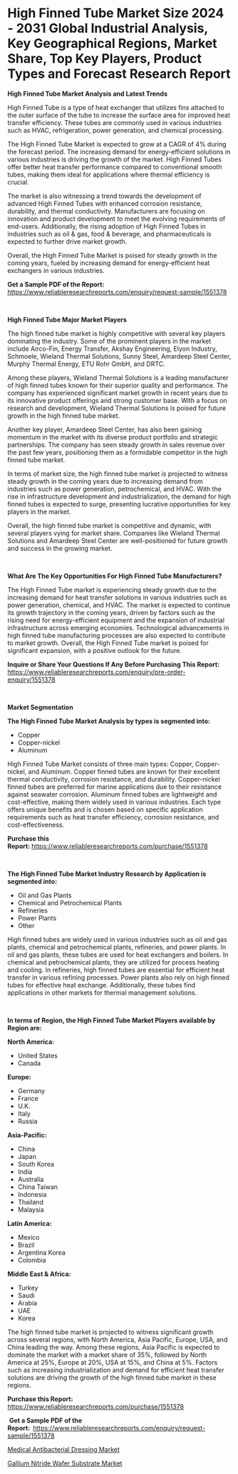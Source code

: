 <p><h1>High Finned Tube Market Size 2024 - 2031 Global Industrial Analysis, Key Geographical Regions, Market Share, Top Key Players, Product Types and Forecast Research Report</h1></p><p><strong>High Finned Tube Market Analysis and Latest Trends</strong></p>
<p><p>High Finned Tube is a type of heat exchanger that utilizes fins attached to the outer surface of the tube to increase the surface area for improved heat transfer efficiency. These tubes are commonly used in various industries such as HVAC, refrigeration, power generation, and chemical processing.</p><p>The High Finned Tube Market is expected to grow at a CAGR of 4% during the forecast period. The increasing demand for energy-efficient solutions in various industries is driving the growth of the market. High Finned Tubes offer better heat transfer performance compared to conventional smooth tubes, making them ideal for applications where thermal efficiency is crucial.</p><p>The market is also witnessing a trend towards the development of advanced High Finned Tubes with enhanced corrosion resistance, durability, and thermal conductivity. Manufacturers are focusing on innovation and product development to meet the evolving requirements of end-users. Additionally, the rising adoption of High Finned Tubes in industries such as oil & gas, food & beverage, and pharmaceuticals is expected to further drive market growth.</p><p>Overall, the High Finned Tube Market is poised for steady growth in the coming years, fueled by increasing demand for energy-efficient heat exchangers in various industries.</p></p>
<p><strong>Get a Sample PDF of the Report:&nbsp;</strong> <a href="https://www.reliableresearchreports.com/enquiry/request-sample/1551378">https://www.reliableresearchreports.com/enquiry/request-sample/1551378</a></p>
<p>&nbsp;</p>
<p><strong>High Finned Tube Major Market Players</strong></p>
<p><p>The high finned tube market is highly competitive with several key players dominating the industry. Some of the prominent players in the market include Airco-Fin, Energy Transfer, Akshay Engineering, Elyon Industry, Schmoele, Wieland Thermal Solutions, Sunny Steel, Amardeep Steel Center, Murphy Thermal Energy, ETU Rohr GmbH, and DRTC.</p><p>Among these players, Wieland Thermal Solutions is a leading manufacturer of high finned tubes known for their superior quality and performance. The company has experienced significant market growth in recent years due to its innovative product offerings and strong customer base. With a focus on research and development, Wieland Thermal Solutions is poised for future growth in the high finned tube market.</p><p>Another key player, Amardeep Steel Center, has also been gaining momentum in the market with its diverse product portfolio and strategic partnerships. The company has seen steady growth in sales revenue over the past few years, positioning them as a formidable competitor in the high finned tube market.</p><p>In terms of market size, the high finned tube market is projected to witness steady growth in the coming years due to increasing demand from industries such as power generation, petrochemical, and HVAC. With the rise in infrastructure development and industrialization, the demand for high finned tubes is expected to surge, presenting lucrative opportunities for key players in the market.</p><p>Overall, the high finned tube market is competitive and dynamic, with several players vying for market share. Companies like Wieland Thermal Solutions and Amardeep Steel Center are well-positioned for future growth and success in the growing market.</p></p>
<p>&nbsp;</p>
<p><strong>What Are The Key Opportunities For High Finned Tube Manufacturers?</strong></p>
<p><p>The High Finned Tube market is experiencing steady growth due to the increasing demand for heat transfer solutions in various industries such as power generation, chemical, and HVAC. The market is expected to continue its growth trajectory in the coming years, driven by factors such as the rising need for energy-efficient equipment and the expansion of industrial infrastructure across emerging economies. Technological advancements in high finned tube manufacturing processes are also expected to contribute to market growth. Overall, the High Finned Tube market is poised for significant expansion, with a positive outlook for the future.</p></p>
<p><strong>Inquire or Share Your Questions If Any Before Purchasing This Report:</strong> <a href="https://www.reliableresearchreports.com/enquiry/pre-order-enquiry/1551378">https://www.reliableresearchreports.com/enquiry/pre-order-enquiry/1551378</a></p>
<p>&nbsp;</p>
<p><strong>Market Segmentation</strong></p>
<p><strong>The High Finned Tube Market Analysis by types is segmented into:</strong></p>
<p><ul><li>Copper</li><li>Copper-nickel</li><li>Aluminum</li></ul></p>
<p><p>High Finned Tube Market consists of three main types: Copper, Copper-nickel, and Aluminum. Copper finned tubes are known for their excellent thermal conductivity, corrosion resistance, and durability. Copper-nickel finned tubes are preferred for marine applications due to their resistance against seawater corrosion. Aluminum finned tubes are lightweight and cost-effective, making them widely used in various industries. Each type offers unique benefits and is chosen based on specific application requirements such as heat transfer efficiency, corrosion resistance, and cost-effectiveness.</p></p>
<p><strong>Purchase this Report:&nbsp;</strong><a href="https://www.reliableresearchreports.com/purchase/1551378">https://www.reliableresearchreports.com/purchase/1551378</a></p>
<p>&nbsp;</p>
<p><strong>The High Finned Tube Market Industry Research by Application is segmented into:</strong></p>
<p><ul><li>Oil and Gas Plants</li><li>Chemical and Petrochemical Plants</li><li>Refineries</li><li>Power Plants</li><li>Other</li></ul></p>
<p><p>High finned tubes are widely used in various industries such as oil and gas plants, chemical and petrochemical plants, refineries, and power plants. In oil and gas plants, these tubes are used for heat exchangers and boilers. In chemical and petrochemical plants, they are utilized for process heating and cooling. In refineries, high finned tubes are essential for efficient heat transfer in various refining processes. Power plants also rely on high finned tubes for effective heat exchange. Additionally, these tubes find applications in other markets for thermal management solutions.</p></p>
<p>&nbsp;</p>
<p><strong>In terms of Region, the High Finned Tube Market Players available by Region are:</strong></p>
<p>
    <p> <strong> North America: </strong>
        <ul>
            <li>United States</li>
            <li>Canada</li>
        </ul>
        </p> 
    <p> <strong> Europe: </strong>
        <ul>
            <li>Germany</li>
            <li>France</li>
            <li>U.K.</li>
            <li>Italy</li>
            <li>Russia</li>
        </ul>
        </p> 
    <p> <strong> Asia-Pacific: </strong>
        <ul>
            <li>China</li>
            <li>Japan</li>
            <li>South Korea</li>
            <li>India</li>
            <li>Australia</li>
            <li>China Taiwan</li>
            <li>Indonesia</li>
            <li>Thailand</li>
            <li>Malaysia</li>
        </ul>
        </p> 
    <p> <strong> Latin America: </strong>
        <ul>
            <li>Mexico</li>
            <li>Brazil</li>
            <li>Argentina Korea</li>
            <li>Colombia</li>
        </ul>
        </p> 
    <p> <strong> Middle East & Africa: </strong>
        <ul>
            <li>Turkey</li>
            <li>Saudi</li>
            <li>Arabia</li>
            <li>UAE</li>
            <li>Korea</li>
        </ul>
    </p>
    </p>
<p><p>The high finned tube market is projected to witness significant growth across several regions, with North America, Asia Pacific, Europe, USA, and China leading the way. Among these regions, Asia Pacific is expected to dominate the market with a market share of 35%, followed by North America at 25%, Europe at 20%, USA at 15%, and China at 5%. Factors such as increasing industrialization and demand for efficient heat transfer solutions are driving the growth of the high finned tube market in these regions.</p></p>
<p><strong>Purchase this Report: </strong><a href="https://www.reliableresearchreports.com/purchase/1551378">https://www.reliableresearchreports.com/purchase/1551378</a></p>
<p>&nbsp;<strong>Get a Sample PDF of the Report:&nbsp;&nbsp;</strong><a href="https://www.reliableresearchreports.com/enquiry/request-sample/1551378">https://www.reliableresearchreports.com/enquiry/request-sample/1551378</a></p>
<p><strong></strong></p>
<p><p><a href="https://full-wildebeest-80b.notion.site/Medical-Antibacterial-Dressing-Market-Research-Report-Reveals-The-Latest-Trends-And-Opportunities-of-baac8a00eb3e4e3fb341b08591156602">Medical Antibacterial Dressing Market</a></p><p><a href="https://view.publitas.com/reportprime-1/gallium-nitride-wafer-substrate-market-size-evaluating-its-market-trends-growth-and-projections-2024-2031/">Gallium Nitride Wafer Substrate Market</a></p></p>